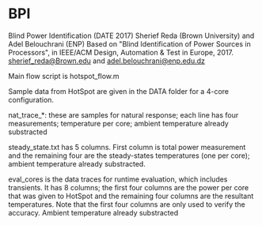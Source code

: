 # BPI
Blind Power Identification (DATE 2017)
Sherief Reda (Brown University) and Adel Belouchrani (ENP)
Based on "Blind Identification of Power Sources in Processors", in IEEE/ACM Design, Automation & Test in Europe, 2017.
sherief_reda@Brown.edu and adel.belouchrani@enp.edu.dz

Main flow script is hotspot_flow.m

Sample data from HotSpot are given in the DATA folder for a 4-core configuration.

nat_trace_*:  these are samples for natural response; each line has four measurements; temperature per core; ambient temperature already substracted

steady_state.txt has 5 columns. First column is total power measurement and the remaining four are the steady-states temperatures (one per core); ambient temperature already substracted.

eval_cores is the data traces for runtime evaluation, which includes transients. It has 8 columns; the first four columns are the power per core that was given to HotSpot and the remaining four columns are the resultant temperatures. Note that the first four columns are only used to verify the accuracy. Ambient temperature already substracted
